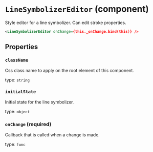 `LineSymbolizerEditor` (component)
==================================

Style editor for a line symbolizer. Can edit stroke properties.

```xml
<LineSymbolizerEditor onChange={this._onChange.bind(this)} />
```

Properties
----------

### `className`

Css class name to apply on the root element of this component.

type: `string`


### `initialState`

Initial state for the line symbolizer.

type: `object`



### `onChange` (required)

Callback that is called when a change is made.

type: `func`

